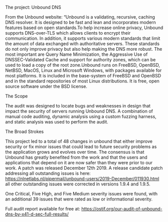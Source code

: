 The project: Unbound DNS

From the Unbound website: “Unbound is a validating, recursive, caching DNS resolver. It is designed to be fast and lean and incorporates modern features based on open standards.To help increase online privacy, Unbound supports DNS-over-TLS which allows clients to encrypt their communication. In addition, it supports various modern standards that limit the amount of data exchanged with authoritative servers. These standards do not only improve privacy but also help making the DNS more robust. The most important are Query Name Minimization, the Aggressive Use of DNSSEC-Validated Cache and support for authority zones, which can be used to load a copy of the root zone.Unbound runs on FreeBSD, OpenBSD, NetBSD, MacOS, Linux and Microsoft Windows, with packages available for most platforms. It is included in the base-system of FreeBSD and OpenBSD and in the standard repositories of most Linux distributions. It is free, open source software under the BSD license.

The Scope

The audit was designed to locate bugs and weaknesses in design that impact the security of servers running Unbound DNS. A combination of manual code auditing, dynamic analysis using a custom fuzzing harness, and static analysis was used to perform the audit.

The Broad Strokes

This project led to a total of 48 changes in unbound that either improve security or fix minor issues that could lead to future security problems as the application grows and evolves over time. The consensus is that Unbound has greatly benefited from the work and that the users and applications that depend on it are now safer than they were prior to our work. A patch was released December 12th 2019. A release candidate patch addressing all outstanding issues is here: https://nlnetlabs.nl/pipermail/unbound-users/2019-December/011930.html all other outstanding issues were corrected in versions 1.9.4 and 1.9.5.

One Critical, Five High, and Five Medium severity issues were found, with an additional 39 issues that were rated as low or informational severity.


Full audit report available for free at: https://ostif.org/our-audit-of-unbound-dns-by-x41-d-sec-full-results/
